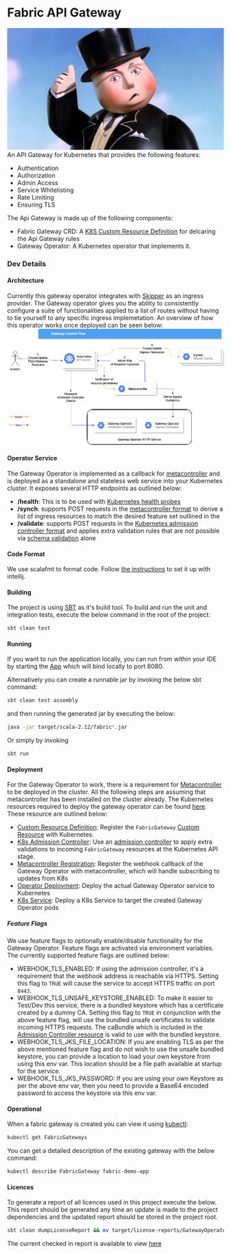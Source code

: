 # Fabric API Gateway
![Gateway Operator](documentation/images/fatController.jpg)
An API Gateway for Kubernetes that provides the following features:

  * Authentication
  * Authorization
  * Admin Access
  * Service Whitelisting
  * Rate Limiting
  * Ensuring TLS    

The Api Gateway is made up of the following components:
  * Fabric Gateway CRD: A [K8S Custom Resource Definition]((https://kubernetes.io/docs/concepts/extend-kubernetes/api-extension/custom-resources/)) for delcaring the Api Gateway rules   
  * Gateway Operator: A Kubernetes operator that implements it. 

### Dev Details
#### Architecture
Currently this gateway operator integrates with [Skipper](https://opensource.zalando.com/skipper/) as an ingress provider. The Gateway operator gives you the ability to consistently configure a suite of functionalities applied to a list of routes without having to tie yourself to any specific ingress implemetation. An overview of how this operator works once deployed can be seen below:
![Deployment Architecture](documentation/images/operatorArchitecture.png)

#### Operator Service
The Gateway Operator is implemented as a callback for [metacontroller](https://github.com/GoogleCloudPlatform/metacontroller) and is deployed as a standalone and stateless web service into your Kubernetes cluster. It exposes several HTTP endpoints as outlined below:
  - **/health**: This is to be used with [Kubernetes health probes](https://kubernetes.io/docs/tasks/configure-pod-container/configure-liveness-readiness-probes/) 
  - **/synch**: supports POST requests in the [metacontroller format](https://metacontroller.app/api/compositecontroller/) to derive a list of ingress resources to match the desired feature set outlined in the 
  - **/validate**: supports POST requests in the [Kubernetes admission controller format](https://kubernetes.io/docs/reference/access-authn-authz/admission-controllers/#request-payloads) and applies extra validation rules that are not possible via [schema validation](https://v1-13.docs.kubernetes.io/docs/tasks/access-kubernetes-api/custom-resources/custom-resource-definitions/#validation) alone 

#### Code Format

We use scalafmt to format code. Follow [the instructions](https://scalameta.org/scalafmt/docs/installation.html#intellij) to set it up with intellij.

#### Building
The project is using [SBT](https://www.scala-sbt.org/) as it's build tool. To build and run the unit and integration tests, execute the below command in the root of the project:
```bash
sbt clean test
```

#### Running
If you want to run the application locally, you can run from within your IDE by starting the [App](src/main/scala/ie/zalando/fabric/gateway/Boot.scala) which will bind locally to port 8080. 

Alternatively you can create a runnable jar by invoking the below sbt command:
```bash
sbt clean test assembly
```
and then running the generated jar by executing the below:
```bash
java -jar target/scala-2.12/fabric*.jar
```

Or simply by invoking
```bash
sbt run
```

#### Deployment
For the Gateway Operator to work, there is a requirement for [Metacontroller](https://metacontroller.app/guide/install/) to be deployed in the cluster. All the following steps are assuming that metacontroller has been installed on the cluster already. The Kubernetes resources required to deploy the gateway operator can be found [here](deploy/operator/apply). These resource are outlined below:

  - [Custom Resource Definition](deploy/operator/apply/01_FabricGatewayCRD.yaml): Register the `FabricGateway` [Custom Resource](https://kubernetes.io/docs/concepts/extend-kubernetes/api-extension/custom-resources/) with Kubernetes.
  - [K8s Admission Controller](deploy/operator/apply/02_GatewayCRDSchemaValidation.yaml): Use an [admission controller](https://kubernetes.io/docs/reference/access-authn-authz/admission-controllers) to apply extra validations to incoming `FabricGateway` resources at the Kubernetes API stage.
  - [Metacontroller Registration](deploy/operator/apply/03_MetacontrollerGatewaySynchHook.yaml): Register the webhook callback of the Gateway Operator with metacontroller, which will handle subscribing to updates from K8s 
  - [Operator Deployment](deploy/operator/apply/04_OperatorDeployment.yaml): Deploy the actual Gateway Operator service to Kubernetes
  - [K8s Service](deploy/operator/apply/05_OperatorService.yaml): Deploy a K8s Service to target the created Gateway Operator pods

##### Feature Flags
We use feature flags to optionally enable/disable functionality for the Gateway Operator. Feature flags are activated via environment variables. The currently supported feature flags are outlined below:

  - WEBHOOK_TLS_ENABLED: If using the admission controller, it's a requirement that the webhook address is reachable via HTTPS. Setting this flag to `TRUE` will cause the service to accept HTTPS traffic on port `8443`.
  - WEBHOOK_TLS_UNSAFE_KEYSTORE_ENABLED: To make it easier to Test/Dev this service, there is a bundled keystore which has a certificate created by a dummy CA. Setting this flag to `TRUE` in conjunction with the above feature flag, will use the bundled unsafe certificates to validate incoming HTTPS requests. The caBundle which is included in the [Admission Controller resource](deploy/operator/apply/02_GatewayCRDSchemaValidation.yaml) is valid to use with the bundled keystore.
  - WEBHOOK_TLS_JKS_FILE_LOCATION: If you are enabling TLS as per the above mentioned feature flag and do not wish to use the unsafe bundled keystore, you can provide a location to load your own keystore from using this env var. This location should be a file path available at startup for the service.
  - WEBHOOK_TLS_JKS_PASSWORD: If you are using your own Keystore as per the above env var, then you need to provide a Base64 encoded password to access the keystore via this env var.


#### Operational
When a fabric gateway is created you can view it using [kubectl](https://kubernetes.io/docs/tasks/tools/install-kubectl/):
```bash
kubectl get FabricGateways
```

You can get a detailed description of the existing gateway with the below command:
```bash
kubectl describe FabricGateway fabric-demo-app
```

#### Licences
To generate a report of all licences used in this project execute the below. This report should be generated any time an update is made to the project dependencies and the updated report should be stored in the project root.

```bash
sbt clean dumpLicenseReport && mv target/license-reports/GatewayOperatorDepLicenses.md .
```

The current checked in report is available to view [here](GatewayOperatorDepLicenses.md)
